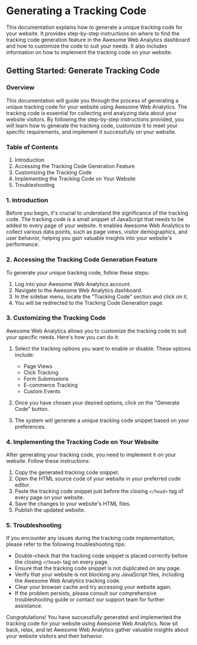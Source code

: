 # Generating a Tracking Code

This documentation explains how to generate a unique tracking code for your website. It provides step-by-step instructions on where to find the tracking code generation feature in the Awesome Web Analytics dashboard and how to customize the code to suit your needs. It also includes information on how to implement the tracking code on your website.

## Getting Started: Generate Tracking Code

### Overview
This documentation will guide you through the process of generating a unique tracking code for your website using Awesome Web Analytics. The tracking code is essential for collecting and analyzing data about your website visitors. By following the step-by-step instructions provided, you will learn how to generate the tracking code, customize it to meet your specific requirements, and implement it successfully on your website.

### Table of Contents
1. Introduction
2. Accessing the Tracking Code Generation Feature
3. Customizing the Tracking Code
4. Implementing the Tracking Code on Your Website
5. Troubleshooting

### 1. Introduction
Before you begin, it's crucial to understand the significance of the tracking code. The tracking code is a small snippet of JavaScript that needs to be added to every page of your website. It enables Awesome Web Analytics to collect various data points, such as page views, visitor demographics, and user behavior, helping you gain valuable insights into your website's performance.

### 2. Accessing the Tracking Code Generation Feature
To generate your unique tracking code, follow these steps:

1. Log into your Awesome Web Analytics account.
2. Navigate to the Awesome Web Analytics dashboard.
3. In the sidebar menu, locate the "Tracking Code" section and click on it.
4. You will be redirected to the Tracking Code Generation page.

### 3. Customizing the Tracking Code
Awesome Web Analytics allows you to customize the tracking code to suit your specific needs. Here's how you can do it:

1. Select the tracking options you want to enable or disable. These options include:
   - Page Views
   - Click Tracking
   - Form Submissions
   - E-commerce Tracking
   - Custom Events

2. Once you have chosen your desired options, click on the "Generate Code" button.
3. The system will generate a unique tracking code snippet based on your preferences.

### 4. Implementing the Tracking Code on Your Website
After generating your tracking code, you need to implement it on your website. Follow these instructions:

1. Copy the generated tracking code snippet.
2. Open the HTML source code of your website in your preferred code editor.
3. Paste the tracking code snippet just before the closing `</head>` tag of every page on your website.
4. Save the changes to your website's HTML files.
5. Publish the updated website.

### 5. Troubleshooting
If you encounter any issues during the tracking code implementation, please refer to the following troubleshooting tips:

- Double-check that the tracking code snippet is placed correctly before the closing `</head>` tag on every page.
- Ensure that the tracking code snippet is not duplicated on any page.
- Verify that your website is not blocking any JavaScript files, including the Awesome Web Analytics tracking code.
- Clear your browser cache and try accessing your website again.
- If the problem persists, please consult our comprehensive troubleshooting guide or contact our support team for further assistance.

Congratulations! You have successfully generated and implemented the tracking code for your website using Awesome Web Analytics. Now sit back, relax, and let Awesome Web Analytics gather valuable insights about your website visitors and their behavior.
